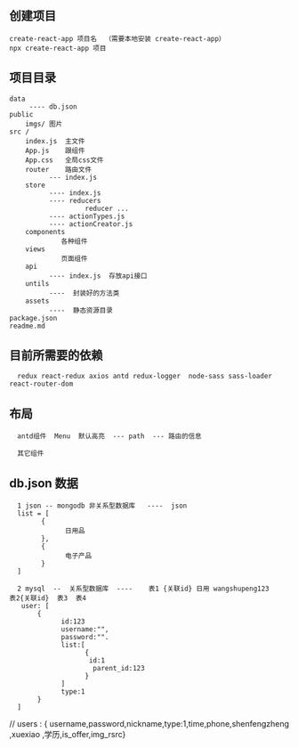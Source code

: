 ## 创建项目

    create-react-app 项目名  （需要本地安装 create-react-app）
    npx create-react-app 项目

## 项目目录

    data
         ---- db.json
    public
        imgs/ 图片
    src /
        index.js  主文件
        App.js    跟组件
        App.css   全局css文件
        router    路由文件
              --- index.js
        store
              ---- index.js
              ---- reducers
                       reducer ...
              ---- actionTypes.js
              ---- actionCreator.js
        components
                 各种组件
        views
                 页面组件
        api
              ---- index.js  存放api接口
        untils
              ----  封装好的方法类
        assets
              ----  静态资源目录
    package.json
    readme.md

## 目前所需要的依赖

      redux react-redux axios antd redux-logger  node-sass sass-loader   react-router-dom

## 布局

      antd组件  Menu  默认高亮  --- path  --- 路由的信息

      其它组件

## db.json 数据

      1 json -- mongodb 非关系型数据库   ----  json
      list = [
            {
                  日用品
            },
            {
                  电子产品
            }
      ]

      2 mysql  --  关系型数据库  ----    表1 {关联id} 日用 wangshupeng123     表2{关联id}  表3  表4
       user: [
           {
                 id:123
                 username:"",
                 password:"".
                 list:[
                       {
                        id:1
                         parent_id:123
                       }
                 ]
                 type:1
           }
      ]

// users : { username,password,nickname,type:1,time,phone,shenfengzheng ,xuexiao ,学历,is_offer,img_rsrc}
